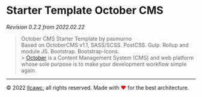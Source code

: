 # Starter Template October CMS

_Revision 0.2.2 from 2022.02.22_

> October CMS Starter Template by pasmurno<br>
> Based on OctoberCMS v1.1, SASS/SCSS. PostCSS. Gulp. Rollup and module JS. Bootstrap. Bootstrap-Icons.<br> > [October](https://octobercms.com/) is a Content Management System (CMS) and web platform whose sole purpose is to make your development workflow simple again.

---

&copy;&nbsp;2022 [llcawc](https://github.com/llcawc), all rights reserved. Made&nbsp;with&nbsp;<span style="color: #e60f0a;">&#10084;</span>&nbsp;for&nbsp;the&nbsp;best&nbsp;architecture.
